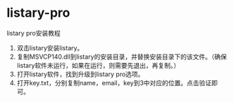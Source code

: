 # listary-pro
listary pro安装教程
1. 双击listary安装listary。
2. 复制MSVCP140.dll到listary的安装目录，并替换安装目录下的该文件。（确保listary软件未运行，如果在运行，则需要先退出，再复制。）
3. 打开listary软件，找到升级到listary pro选项。
4. 打开key.txt，分别复制name，email，key到3中对应的位置。点击验证即可。
